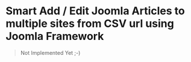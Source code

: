 # Smart Add / Edit Joomla Articles to multiple sites from CSV url using Joomla Framework

> Not Implemented Yet ;-)
